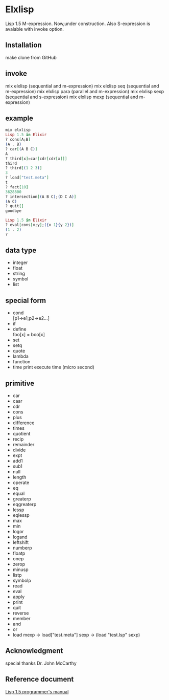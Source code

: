 # Elxlisp
Lisp 1.5 M-expression. Now,under construction.
Also S-expression is avalable with invoke option.

## Installation
make clone from GitHub

## invoke
mix elxlisp  (sequential and m-expression)
mix elxlisp seq (sequential and m-expression)
mix elxlisp para (parallel and m-expression)
mix elxlisp sexp (sequential and s-expression)
mix elxlisp mexp (sequential and m-expression)
## example
```elixir
mix elxlisp
Lisp 1.5 in Elixir
? cons[A;B]
(A . B)
? car[(A B C)]
A
? third[x]=car[cdr[cdr[x]]]
third
? third[(1 2 3)]
3
? load["test.meta"]
t
? fact[10]
3628800
? intersection[(A B C);(D C A)]
(A C)
? quit[]
goodbye
```

```elixir
Lisp 1.5 in Elixir
? eval[cons[x;y];({x 1}{y 2})]
(1 . 2)
?
```

## data type
- integer
- float
- string
- symbol
- list


## special form
- cond      
[p1->e1;p2->e2...]
- if
- define    
foo[x] = boo[x]
- set       
- setq
- quote
- lambda
- function
- time  print execute time (micro second)

## primitive
- car
- caar
- cdr
- cons
- plus
- difference
- times
- quotient
- recip
- remainder
- divide
- expt
- add1
- sub1
- null
- length
- operate
- eq
- equal
- greaterp
- eqgreaterp
- lessp
- eqlessp
- max
- min
- logor
- logand
- leftshift
- numberp
- floatp
- onep
- zerop
- minusp
- listp
- symbolp
- read
- eval
- apply
- print
- quit
- reverse
- member
- and
- or
- load
mexp -> load["test.meta"]
sexp -> (load "test.lsp" sexp)

## Acknowledgment

special thanks Dr. John McCarthy

## Reference document
[Lisp 1.5 programmer's manual](http://www.softwarepreservation.org/projects/LISP/book/LISP%201.5%20Programmers%20Manual.pdf)
